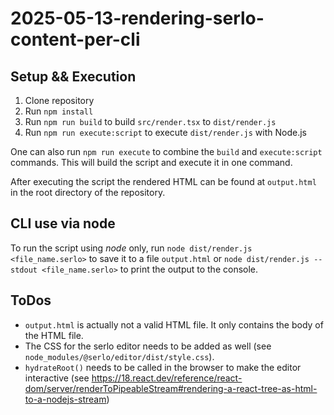 # 2025-05-13-rendering-serlo-content-per-cli

## Setup && Execution

1. Clone repository
2. Run `npm install`
3. Run `npm run build` to build `src/render.tsx` to `dist/render.js`
4. Run `npm run execute:script` to execute `dist/render.js` with Node.js

One can also run `npm run execute` to combine the `build` and `execute:script` commands. This will build the script and execute it in one command.

After executing the script the rendered HTML can be found at `output.html` in the root directory of the repository.

## CLI use via node

To run the script using *node* only, run `node dist/render.js <file_name.serlo>` to save it to a file `output.html` or `node dist/render.js --stdout <file_name.serlo>` to print the output to the console.

## ToDos

- `output.html` is actually not a valid HTML file. It only contains the body of the HTML file.
- The CSS for the serlo editor needs to be added as well (see `node_modules/@serlo/editor/dist/style.css`).
- `hydrateRoot()` needs to be called in the browser to make the editor interactive (see https://18.react.dev/reference/react-dom/server/renderToPipeableStream#rendering-a-react-tree-as-html-to-a-nodejs-stream)
